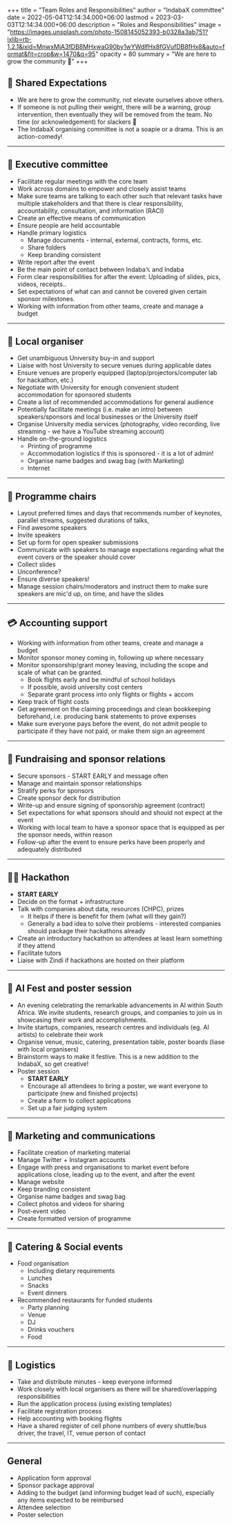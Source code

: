 +++
title = "Team Roles and Responsibilities"
author = "IndabaX committee"
date = 2022-05-04T12:14:34.000+06:00
lastmod = 2023-03-03T12:14:34.000+06:00
description = "Roles and Responsibilities"
image = "https://images.unsplash.com/photo-1508145052393-b0328a3ab751?ixlib=rb-1.2.1&ixid=MnwxMjA3fDB8MHxwaG90by1wYWdlfHx8fGVufDB8fHx8&auto=format&fit=crop&w=1470&q=95"
opacity = 80
summary = "We are here to grow the community 🤝"
+++


## 🤝 Shared Expectations
* We are here to grow the community, not elevate ourselves above others. 
* If someone is not pulling their weight, there will be a warning, group intervention, then eventually they will be removed from the team. No time (or acknowledgement) for slackers 🙅
* The IndabaX organising committee is not a soapie or a drama. This is an action-comedy!

---
## 💼 Executive committee
- Facilitate regular meetings with the core team
- Work across domains to empower and closely assist teams
- Make sure teams are talking to each other such that relevant tasks have multiple stakeholders and that there is clear responsibility, accountability, consultation, and information (RACI)
- Create an effective means of communication
- Ensure people are held accountable
- Handle primary logistics
  - Manage documents - internal, external, contracts, forms, etc.
  - Share folders
  - Keep branding consistent
- Write report after the event
- Be the main point of contact between Indaba𝕏 and Indaba
- Form clear responsibilities for after the event: Uploading of slides, pics, videos, receipts..
- Set expectations of what can and cannot be covered given certain sponsor milestones.
- Working with information from other teams, create and manage a budget

---
## 📌 Local organiser
- Get unambiguous University buy-in and support
- Liaise with host University to secure venues during applicable dates 
- Ensure venues are properly equipped (laptop/projectors/computer lab for hackathon, etc.)
- Negotiate with University for enough convenient student accommodation for sponsored students
- Create a list of recommended accommodations for general audience
- Potentially facilitate meetings (i.e. make an intro) between speakers/sponsors and local businesses or the University itself
- Organise University media services (photography, video recording, live streaming - we have a YouTube streaming account)
- Handle on-the-ground logistics
    - Printing of programme
    - Accommodation logistics if this is sponsored - it is a lot of admin!
    - Organise name badges and swag bag (with Marketing)
    - Internet

---
## 📝 Programme chairs
- Layout preferred times and days that recommends number of keynotes, parallel streams, suggested durations of talks, 
- Find awesome speakers
- Invite speakers
- Set up form for open speaker submissions
- Communicate with speakers to manage expectations regarding what the event covers or the speaker should cover
- Collect slides
- Unconference?
- Ensure diverse speakers!
- Manage session chairs/moderators and instruct them to make sure speakers are mic'd up, on time, and have the slides

---
## 💳 Accounting support
- Working with information from other teams, create and manage a budget
- Monitor sponsor money coming in, following up where necessary
- Monitor sponsorship/grant money leaving, including the scope and scale of what can be granted. 
  - Book flights early and be mindful of school holidays
  - If possible, avoid university cost centers
  - Separate grant process into only flights or flights + accom 
- Keep track of flight costs 
- Get agreement on the claiming proceedings and clean bookkeeping beforehand, i.e. producing bank statements to prove expenses
- Make sure everyone pays before the event, do not admit people to participate if they have not paid, or make them sign an agreement


---
## 💸 Fundraising and sponsor relations
- Secure sponsors - START EARLY and message often
- Manage and maintain sponsor relationships
- Stratify perks for sponsors
- Create sponsor deck for distribution
- Write-up and ensure signing of sponsorship agreement (contract)
- Set expectations for what sponsors should and should not expect at the event
- Working with local team to have a sponsor space that is equipped as per the sponsor needs, within reason
- Follow-up after the event to ensure perks have been properly and adequately distributed


---
## 👩‍💻 Hackathon
- **START EARLY**
- Decide on the format + infrastructure
- Talk with companies about data, resources (CHPC), prizes
  - It helps if there is benefit for them (what will they gain?)
  - Generally a bad idea to solve their problems - interested companies should package their hackathons already
- Create an introductory hackathon so attendees at least learn something if they attend
- Facilitate tutors
- Liaise with Zindi if hackathons are hosted on their platform

---
## 🎪 AI Fest and poster session
- An evening celebrating the remarkable advancements in AI within South Africa. We invite students, research groups, and companies to join us in showcasing their work and accomplishments.
- Invite startups, companies, research centres and individuals (eg. AI artists) to celebrate their work
- Organise venue, music, catering, presentation table, poster boards (liase with local organisers)
- Brainstorm ways to make it festive. This is a new addition to the IndabaX, so get creative!
- Poster session
  - **START EARLY**
  - Encourage all attendees to bring a poster, we want everyone to participate (new and finished projects)
  - Create a form to collect applications
  - Set up a fair judging system

---
## 📧 Marketing and communications
- Facilitate creation of marketing material
- Manage Twitter + Instagram accounts
- Engage with press and organisations to market event before applications close, leading up to the event, and after the event
- Manage website
- Keep branding consistent
- Organise name badges and swag bag
- Collect photos and videos for sharing
- Post-event video
- Create formatted version of programme

---
## 🍩 Catering & Social events
- Food organisation
  - Including dietary requirements
  - Lunches
  - Snacks
  - Event dinners
- Recommended restaurants for funded students
  - Party planning
  - Venue
  - DJ
  - Drinks vouchers
  - Food


---
## 🎫 Logistics
- Take and distribute minutes - keep everyone informed
- Work closely with local organisers as there will be shared/overlapping responsibilities
- Run the application process (using existing templates)
- Facilitate registration process
- Help accounting with booking flights
- Have a shared register of cell phone numbers of every shuttle/bus driver, the travel, IT, venue person of contact


---

## General
- Application form approval
- Sponsor package approval
- Adding to the budget (and informing budget lead of such), especially any items expected to be reimbursed
- Attendee selection
- Poster selection
